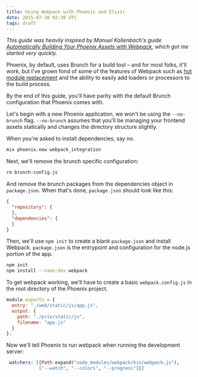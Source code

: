 ```yaml
---
title: Using Webpack with Phoenix and Elixir
date: 2015-07-30 02:38 UTC
tags: draft
---
```


<i>This guide was heavily inspired by Manuel Kallenbach's guide [Automatically
Building Your Phoenix Assets with Webpack][1], which got me started very
quickly.</i>

Phoenix, by default, uses Brunch for a build tool – and for most folks, it'll
work, but I've grown fond of some of the features of Webpack such as [hot module
replacement][2] and the ability to easily add loaders or processors to the build
process.

By the end of this guide, you'll have parity with the default Brunch
configuration that Phoenix comes with.

Let's begin with a new Phoenix application, we won't be using the `--no-brunch`
flag. `--no-brunch` assumes that you'll be managing your frontend assets
statically and changes the directory structure slightly.

When you're asked to install dependencies, say no.

```bash
mix phoenix.new webpack_integration
```

Next, we'll remove the brunch specific configuration:

```bash
rm brunch-config.js
```

And remove the brunch packages from the dependencies object in `package.json`.
When that's done, `package.json` should look like this:

```json
{
  "repository": {
  },
  "dependencies": {
  }
}
```









Then, we'll use `npm init` to create a blank `package.json` and install Webpack.
`package.json` is the entrypoint and configuration for the node.js portion of
the app.

```bash
npm init
npm install --save-dev webpack
```
To get webpack working, we'll have to create a basic `webpack.config.js` in the
root directory of the Phoenix project.

```javascript
module.exports = {
  entry: "./web/static/js/app.js",
  output: {
    path: "./priv/static/js",
    filename: "app.js"
  }
};
```

Now we'll tell Phoenix to run webpack when running the development server:
```elixir
 watchers: [{Path.expand("node_modules/webpack/bin/webpack.js"),
            ["--watch", "--colors", "--progress"]}]
```




[1]: http://manukall.de/2015/05/01/automatically-building-your-phoenix-assets-with-webpack/
[2]: http://webpack.github.io/docs/hot-module-replacement-with-webpack.html
